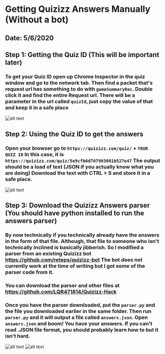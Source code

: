 # Getting Quizizz Answers Manually (Without a bot)

## Date: 5/6/2020

## Step 1: Getting the Quiz ID (This will be important later)

### To get your Quiz ID open up Chrome Inspector in the quiz window and go to the network tab. Then find a packet that's request url has something to do with `gameSummaryRec`. Double click it and find the entire Request url. There will be a parameter in the url called `quizId`, just copy the value of that and keep it in a safe place

![alt text](https://github.com/LQR471814/Quizizz-Hack/blob/master/get-quizID-1.jpg)

## Step 2: Using the Quiz ID to get the answers

### Open your browser go to `https://quizizz.com/quiz/` + `YOUR QUIZ ID` In this case, it is `https://quizizz.com/quiz/5e9cfb6d707903001b527e47` The output should be a load of text (JSON if you actually know what you are doing) Download the text with CTRL + S and store it in a safe place.

![alt text](https://github.com/LQR471814/Quizizz-Hack/blob/master/get-answers-1.jpg)

## Step 3: Download the Quizizz Answers parser (You should have python installed to run the answers parser)

### By now technically if you technically already have the answers in the form of that file. Although, that file to someone who isn't technically inclined is basically jibberish. So I modified a parser from an existing Quizizz bot <https://github.com/reteps/quizizz-bot> The bot does not currently work at the time of writing but I got some of the parser code from it.

### You can download the parser and other files at <https://github.com/LQR471814/Quizizz-Hack>

### Once you have the parser downloaded, put the `parser.py` and the file you downloaded earlier in the same folder. Then run `parser.py` and it will output a file called `answers.json`. Open `answers.json` and boom! You have your answers. If you can't read .JSON file format, you should probably learn how to but it isn't hard.

![alt text](https://github.com/LQR471814/Quizizz-Hack/blob/master/get-answers-2.jpg)
![alt text](https://github.com/LQR471814/Quizizz-Hack/blob/master/get-answers-3.jpg)